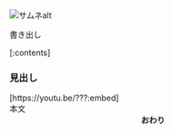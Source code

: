 <img class="thumbnail" src="サムネurl" alt="サムネalt">

書き出し

[:contents]

### 見出し
<div class="box_youtube">
[https://youtu.be/???:embed]
</div>
本文



<div style="text-align: center"><b>おわり</b></div>

<!-- 記事タイトル： -->

<!-- css -->
<style>
@import url("../../assets/css/hatena-design.css");
</style>
